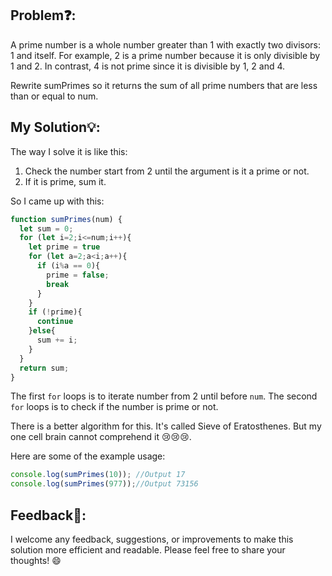## Problem❓:

A prime number is a whole number greater than 1 with exactly two divisors: 1 and itself. For example, 2 is a prime number because it is only divisible by 1 and 2. In contrast, 4 is not prime since it is divisible by 1, 2 and 4.

Rewrite sumPrimes so it returns the sum of all prime numbers that are less than or equal to num.



## My Solution💡:

The way I solve it is like this:
1. Check the number start from 2 until the argument is it a prime or not.
2. If it is prime, sum it.

So I came up with this:
```javascript
function sumPrimes(num) {
  let sum = 0;
  for (let i=2;i<=num;i++){
    let prime = true
    for (let a=2;a<i;a++){
      if (i%a == 0){
        prime = false;
        break
      }
    }
    if (!prime){
      continue
    }else{
      sum += i;
    }
  }
  return sum;
}
```
The first `for` loops is to iterate number from 2 until before `num`. The second `for` loops is to check if the number is prime or not.

There is a better algorithm for this. It's called Sieve of Eratosthenes. But my one cell brain cannot comprehend it 😢😢😢.

Here are some of the example usage:

```javascript
console.log(sumPrimes(10)); //Output 17
console.log(sumPrimes(977));//Output 73156
```


## Feedback💬:

I welcome any feedback, suggestions, or improvements to make this solution more efficient and readable. Please feel free to share your thoughts! :smile:
